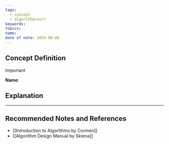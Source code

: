 ```yaml
---
tags:
  - concept
  - algorithm/sort
keywords: 
topics: 
name: 
date of note: 2024-08-08
---
```


## Concept Definition

>[!important]
>**Name**: 



## Explanation





-----------
##  Recommended Notes and References


- [[Introduction to Algorithms by Cormen]]
- [[Algorithm Design Manual by Skiena]]